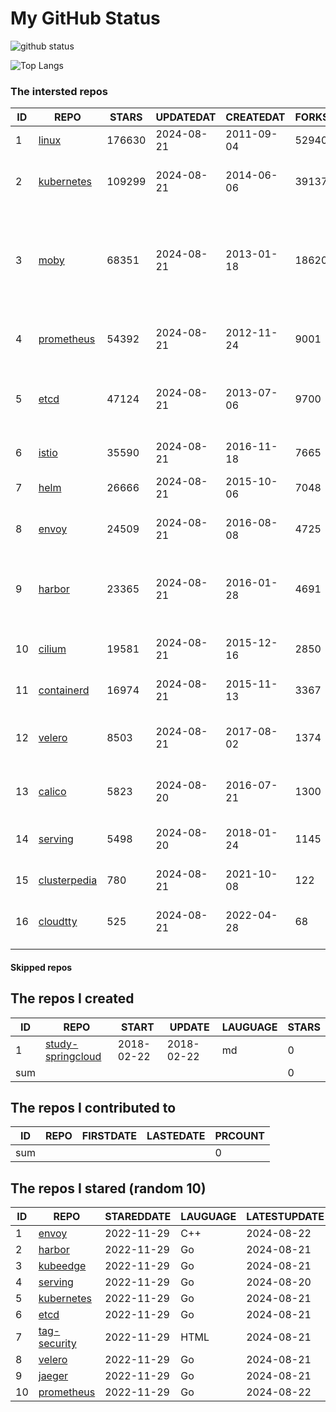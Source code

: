 # My GitHub Status

<img src="https://github-readme-stats-1.yihong0618.vercel.app/api?username=daoqingniu&show_icons=true&&&hide_title=true&count_private=true" alt="github status" />

![Top Langs](https://github-readme-stats-1.yihong0618.vercel.app/api/top-langs/?username=daoqingniu&layout=compact)

<!--START_SECTION:github_repos-->
### The intersted repos
| ID |                              REPO                               | STARS  | UPDATEDAT  | CREATEDAT  | FORKSCOUNT |                                                DESCRIPTIONS                                                |
|----|-----------------------------------------------------------------|--------|------------|------------|------------|------------------------------------------------------------------------------------------------------------|
|  1 | [linux](https://github.com/torvalds/linux)                      | 176630 | 2024-08-21 | 2011-09-04 |      52940 | Linux kernel source tree                                                                                   |
|  2 | [kubernetes](https://github.com/kubernetes/kubernetes)          | 109299 | 2024-08-21 | 2014-06-06 |      39137 | Production-Grade Container Scheduling and Management                                                       |
|  3 | [moby](https://github.com/moby/moby)                            |  68351 | 2024-08-21 | 2013-01-18 |      18620 | The Moby Project - a collaborative project for the container ecosystem to assemble container-based systems |
|  4 | [prometheus](https://github.com/prometheus/prometheus)          |  54392 | 2024-08-21 | 2012-11-24 |       9001 | The Prometheus monitoring system and time series database.                                                 |
|  5 | [etcd](https://github.com/etcd-io/etcd)                         |  47124 | 2024-08-21 | 2013-07-06 |       9700 | Distributed reliable key-value store for the most critical data of a distributed system                    |
|  6 | [istio](https://github.com/istio/istio)                         |  35590 | 2024-08-21 | 2016-11-18 |       7665 | Connect, secure, control, and observe services.                                                            |
|  7 | [helm](https://github.com/helm/helm)                            |  26666 | 2024-08-21 | 2015-10-06 |       7048 | The Kubernetes Package Manager                                                                             |
|  8 | [envoy](https://github.com/envoyproxy/envoy)                    |  24509 | 2024-08-21 | 2016-08-08 |       4725 | Cloud-native high-performance edge/middle/service proxy                                                    |
|  9 | [harbor](https://github.com/goharbor/harbor)                    |  23365 | 2024-08-21 | 2016-01-28 |       4691 | An open source trusted cloud native registry project that stores, signs, and scans content.                |
| 10 | [cilium](https://github.com/cilium/cilium)                      |  19581 | 2024-08-21 | 2015-12-16 |       2850 | eBPF-based Networking, Security, and Observability                                                         |
| 11 | [containerd](https://github.com/containerd/containerd)          |  16974 | 2024-08-21 | 2015-11-13 |       3367 | An open and reliable container runtime                                                                     |
| 12 | [velero](https://github.com/vmware-tanzu/velero)                |   8503 | 2024-08-21 | 2017-08-02 |       1374 | Backup and migrate Kubernetes applications and their persistent volumes                                    |
| 13 | [calico](https://github.com/projectcalico/calico)               |   5823 | 2024-08-20 | 2016-07-21 |       1300 | Cloud native networking and network security                                                               |
| 14 | [serving](https://github.com/knative/serving)                   |   5498 | 2024-08-20 | 2018-01-24 |       1145 | Kubernetes-based, scale-to-zero, request-driven compute                                                    |
| 15 | [clusterpedia](https://github.com/clusterpedia-io/clusterpedia) |    780 | 2024-08-21 | 2021-10-08 |        122 | The Encyclopedia of Kubernetes clusters                                                                    |
| 16 | [cloudtty](https://github.com/cloudtty/cloudtty)                |    525 | 2024-08-21 | 2022-04-28 |         68 | A Friendly Kubernetes CloudShell (Web Terminal) !                                                          |



#### Skipped repos
<!--END_SECTION:github_repos-->

<!--START_SECTION:my_github-->
## The repos I created
| ID  |                                 REPO                                 |   START    |   UPDATE   | LAUGUAGE | STARS |
|-----|----------------------------------------------------------------------|------------|------------|----------|-------|
|   1 | [study-springcloud](https://github.com/daoqingniu/study-springcloud) | 2018-02-22 | 2018-02-22 | md       |     0 |
| sum |                                                                      |            |            |          |     0 |

## The repos I contributed to
| ID  | REPO | FIRSTDATE | LASTEDATE | PRCOUNT |
|-----|------|-----------|-----------|---------|
| sum |      |           |           |       0 |

## The repos I stared (random 10)
| ID |                          REPO                          | STAREDDATE | LAUGUAGE | LATESTUPDATE |
|----|--------------------------------------------------------|------------|----------|--------------|
|  1 | [envoy](https://github.com/envoyproxy/envoy)           | 2022-11-29 | C++      | 2024-08-22   |
|  2 | [harbor](https://github.com/goharbor/harbor)           | 2022-11-29 | Go       | 2024-08-21   |
|  3 | [kubeedge](https://github.com/kubeedge/kubeedge)       | 2022-11-29 | Go       | 2024-08-21   |
|  4 | [serving](https://github.com/knative/serving)          | 2022-11-29 | Go       | 2024-08-20   |
|  5 | [kubernetes](https://github.com/kubernetes/kubernetes) | 2022-11-29 | Go       | 2024-08-21   |
|  6 | [etcd](https://github.com/etcd-io/etcd)                | 2022-11-29 | Go       | 2024-08-21   |
|  7 | [tag-security](https://github.com/cncf/tag-security)   | 2022-11-29 | HTML     | 2024-08-21   |
|  8 | [velero](https://github.com/vmware-tanzu/velero)       | 2022-11-29 | Go       | 2024-08-21   |
|  9 | [jaeger](https://github.com/jaegertracing/jaeger)      | 2022-11-29 | Go       | 2024-08-21   |
| 10 | [prometheus](https://github.com/prometheus/prometheus) | 2022-11-29 | Go       | 2024-08-22   |

<!--END_SECTION:my_github-->
